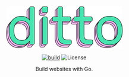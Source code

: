 <div align="center">

![ditto](https://github.com/eastcitysoftware/ditto/blob/assets/ditto.png?raw=true)

[![build](https://github.com/eastcitysoftware/ditto/actions/workflows/build.yml/badge.svg)](https://github.com/eastcitysoftware/ditto/actions/workflows/build.yml)
![License](https://img.shields.io/github/license/eastcitysoftware/ditto)

Build websites with Go.
</div>
